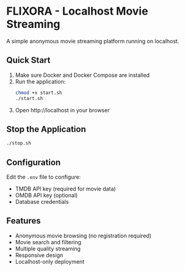 # FLIXORA - Localhost Movie Streaming

A simple anonymous movie streaming platform running on localhost.

## Quick Start

1. Make sure Docker and Docker Compose are installed
2. Run the application:
   ```bash
   chmod +x start.sh
   ./start.sh
   ```
3. Open http://localhost in your browser

## Stop the Application

```bash
./stop.sh
```

## Configuration

Edit the `.env` file to configure:
- TMDB API key (required for movie data)
- OMDB API key (optional)
- Database credentials

## Features

- Anonymous movie browsing (no registration required)
- Movie search and filtering
- Multiple quality streaming
- Responsive design
- Localhost-only deployment

